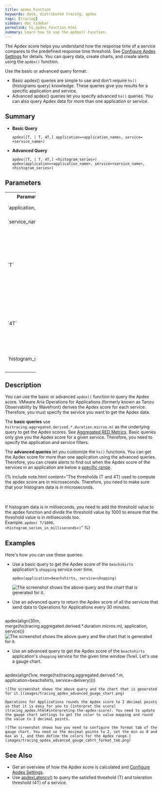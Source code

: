 ```yaml
---
title: apdex Function
keywords: data, distributed tracing, apdex
tags: [tracing]
sidebar: doc_sidebar
permalink: hs_apdex_function.html
summary: Learn how to use the apdex() function.
---
```


The Apdex score helps you understand how the response time of a service compares to the predefined response time threshold. See [Configure Apdex Settings](tracing_apdex.html) for details.
You can query data, create charts, and create alerts using the `apdex()` function.

Use the basic or advanced query format.

* Basic apdex() queries are simple to use and don't require `hs()` (histograms query) knowledge. These queries give you results for a specific application and service.
* Advanced apdex() queries let you specify advanced `hs()` queries. You can also query Apdex data for more than one application or service.

## Summary

* **Basic Query**

  ```
  apdex([T, | T, 4T,] application=<application_name>, service=<service_name>)
  ```

* **Advanced Query**

  ```
  apdex([T, | T, 4T,] <histogram_series>)
  apdex(application=<application_name>, service=<service_name>, <histogram_series>)
  ```

## Parameters

<table style="width: 100;">
  <tr>
    <th width="25%">
      Parameter
    </th>
    <th width="74%">
      Description
    </th>
  </tr>
  <tr>
    <td markdown="span">
      `application_name`
    </td>
    <td markdown="span">
      Name of the application you want to see data for.
    </td>
  </tr>
  <tr>
    <td markdown="span">
      `service_name`
    </td>
    <td markdown="span">
      Name of the service you want to see data for.
    </td>
  </tr>
  <tr>
    <td markdown="span">
      `T`
    </td>
    <td>
      Satisfied threshold.
      <ul>
        <li>
          If you don't specify the value, it uses the value you define under <a href="tracing_apdex.html#configure-the-threshold-t-value">Application Configurations</a> or the default value of 100 microseconds.
        </li>
        <li>
          If you specify the value, it overrides the value you define under Application Configurations. The values are in microseconds. For example, if you enter 200, it indicates 200 microseconds.
        </li>
      </ul>
    </td>
  </tr>
  <tr>
    <td markdown="span">
      `4T`
    </td>
    <td>
      Tolerating threshold. If you don't specify the value, it uses T*4.
      {{site.data.alerts.note}}
        We don't save the value you define for the tolerating threshold (4T).
      {{site.data.alerts.end}}
      The values are in microseconds. For example, if you enter 800, it indicates 800 microseconds.
    </td>
  </tr>
  <tr>
    <td markdown="span">
      `histogram_series`
    </td>
    <td markdown="span">
      An advanced `hs()` query. See [Histogram to Histogram Functions](query_language_reference.html#histogram-to-histogram-functions).
    </td>
  </tr>
</table>

## Description

You can use the basic or advanced `apdex()` function to query the Apdex score. VMware Aria Operations for Applications (formerly known as Tanzu Observability by Wavefront) derives the Apdex score for each service. Therefore, you must specify the service you want to get the Apdex data.

The **basic queries** use `hs(tracing.aggregated.derived.*.duration.micros.m)` as the underlying query to get the Apdex scores. See [Aggregated RED Metrics](trace_data_details.html#aggregated-red-metrics). Basic queries only give you the Apdex score for a given service. Therefore, you need to specify the application and service filters.

The **advanced queries** let you customize the `hs()` functions. You can get the Apdex score for more than one application using the advanced queries. Therefore, you can create alerts to find out when the Apdex score of the services in an application are below a [specific range](tracing_apdex.html#interpreting-the-apdex-score).

{% include note.html content="The thresholds (T and 4T) used to compute the apdex score are in microseconds. Therefore, you need to make sure that your histogram data is in microseconds.

<br/><br/>If histogram data is in milliseconds, you need to add the threshold value to the apdex function and divide the threshold value by 1000 to ensure that the threshold value is in milliseconds too. <br/>Example: <code>apdex( T/1000, 	&lt;histogram_series_in_milliseconds&gt;)</code>" %}

## Examples
Here's how you can use these queries:

 * Use a basic query to get the Apdex score of the `beachshirts` application's `shopping` service over time.
    ```
    apdex(application=beachshirts, service=shopping)
    ```
    ![The screenshot shows the above query and the chart that is generated for it.](images/tracing_apdex_basic_query.png)

* Use an advanced query to return the Apdex score of all the services that send data to Operations for Applications every 30 minutes.
    <pre>
apdex(align(30m, merge(hs(tracing.aggregated.derived.*.duration.micros.m), application, service)))
    </pre>
    ![The screenshot shows the above query and the chart that is generated for it.](images/tracing_apdex_advanced_query_30_minute_bucket.png)

* Use an advanced query to get the Apdex score of the `beachshirts` application's `shopping` service for the given time window (1vw). Let's use a gauge chart.
    <pre>
apdex(align(1vw, merge(hs(tracing.aggregated.derived.*.m, application=beachshirts, service=delivery))))
    </pre>

    ![The screenshot shows the above query and the chart that is generated for it.](images/tracing_apdex_advanced_guage_chart.png)

    Operations for Applications rounds the Apdex score to 2 decimal points so that it is easy for you to [interpret the score](tracing_apdex.html#interpreting-the-apdex-score). You need to update the gauge chart settings to get the color to value mapping and round the value to 2 decimal points.

    ![The screenshot shows how you need to configure the format tab of the gauge chart. You need se the decimal points to 2, set the min as 0 and max as 1, and then define the colors for the Apdex range.](images/tracing_apdex_advanced_gauge_cahrt_format_tab.png)


## See Also

* Get an overview of how the Apdex score is calculated and [Configure Apdex Settings](tracing_apdex.html).
* Use [apdexLatency()](hs_apdex_latency_function.html) to query the satisfied threshold (T) and toleration threshold (4T) of a service.
